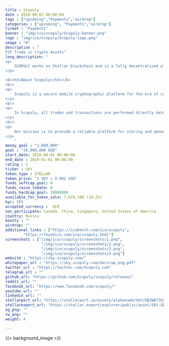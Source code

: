 ```yaml
---
title : Scopuly
date : 2018-08-01 00:00:00
tags : ["upcoming","Payments","airdrop"]
categories : ["upcoming", "Payments","airdrop"]
ticket : "Payments"
banner : "img/ico/scopuly/Scopuly-banner.png"
logo : "img/ico/scopuly/Scopuly-logo.png"
image : "#"
description : "
P2P Trade in crypto Assets"
long_description: "
<p>
	SCOPULY works on Stellar blockchain and is a fully decentralized platform. Stellar is focused on a specific task: fast, reliable and low-cost transactions for a large number of users. It is faster cheaper and more reliable for users of services that will be launched in Scopuly. Scopuly allows the user to safely store and instantly transfer crypto-currency assets, issue their own crypto tokens, launch ICO campaigns, invest in ICO projects, and also trade crypto assets on a decentralised SDEX exchange in real time. People can safely store, attract, spend, pay, and exchange crypto-currency assets in one convenient and safe application. Scopuly has its own crypto asset - SKY. Maintaining token demand will be ensured by the fact that it is only possible to attract financing for ICO projects in Scopuly only in SKY tokens and in no other assets. SKY's tokens are always available on crypto exchanges for trade / exchange. We also have the Scopuly referral scheme, when someone activates a bonus program from the users referral code, they get 10% from each activation.
</p>

<b><h3>About Scopuly</h3></b>
<br>
<p>
	Scopuly is a secure mobile cryptographic platform for the era of crypto currency. People can safely store, attract, spend, pay, and exchange crypto-currency assets in one convenient and safe application.
</p>
<br>
<p>
	In Scopuly, all trades and transactions are performed directly between the participants, in blockchain, without a centralized database (which can easily be compromised by someone such as a hacker). Scopuly does not depend on the central server or database and all transactions (transactions of transfers, exchanges, exchange orders, emission of crypto assets) are made on Stellar blockchain. 
</p>
<br>
<p>
	Our mission is to provide a reliable platform for storing and generating new crypto-currencies, and a decentralized platform for crypto exchange/trading transactions, which is based on blockchain technologies and smart contracts. Scopuly has its own crypto asset - SKY.
</p>
	"
money_goal : "1,000,000"
goal : "28,000,000 USD"
start_date: 2018-08-01 00:00:00
end_date : 2019-01-01 00:00:00
rating : 3
ticker : SKY
token_type : STELLAR
token_price: "1 SKY = 0.002 USD"
funds_softcap_goal: 0 
funds_raise_todate: 0
funds_hardcap_goal: 28000000
available_for_token_sale: 7,678,180 (19.2%)
kyc: YES 
accepted_currency :  XLM
non_participate: Canada, China, Singapore, United States of America
country: Russia
bounty : ""
airdrop: ""
additional_links : ["https://icobench.com/ico/scopuly",
        "https://foundico.com/ico/scopuly.html"]
screenshots : ["/img/ico/scopuly/screenshots/1.png",
				"/img/ico/scopuly/screenshots/2.png",
				"/img/ico/scopuly/screenshots/3.png",
                "/img/ico/scopuly/screenshots/4.png"]
website : "https://sky.scopuly.com/"
whitepaper_url : "https://sky.scopuly.com/docs/wp_eng.pdf"
twitter_url : "https://twitter.com/Scopuly_com"
telegram_url : ""
github_url: "https://github.com/Scopuly/scopuly/releases"
reddit_url: ""
facebook_url: "https://www.facebook.com/scopuly/"
youtube_url: ""
linkedin_url: ""
stellarport_url: "https://stellarport.io/assets/alphanum4/SKY/GB2WB73G5IWRXEUTJANAIF52JFTDXOXORAP4S5HZRW23TZG2ONDVZMVA"
stellarexpert_url: "https://stellar.expert/explorer/public/asset/SKY-GB2WB73G5IWRXEUTJANAIF52JFTDXOXORAP4S5HZRW23TZG2ONDVZMVA"
og_png: ""
tw_png: ""
weight: 4

---
```



{{< background_image >}}
